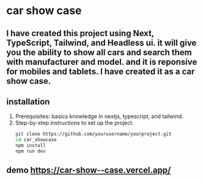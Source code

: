 # car show case 
## I have created this project using Next, TypeScript, Tailwind, and Headless ui. it will give you the ability to show all cars and search them with manufacturer and model. and it is reponsive for mobiles and tablets. I have created it as a car show case.

## installation
1. Prerequisites: basics knowledge in nextjs, typescript, and tailwind.
2. Step-by-step instructions to set up the project.
   ```bash
   git clone https://github.com/yourusername/yourproject.git
   cd car_showcase
   npm install
   npm run dev

## demo    https://car-show--case.vercel.app/
